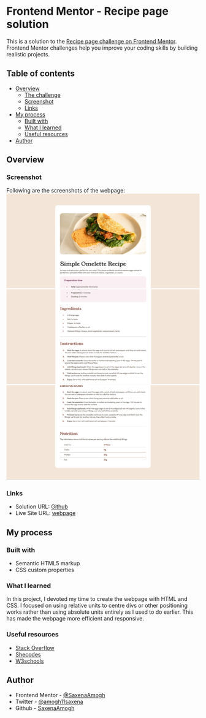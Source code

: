 # Frontend Mentor - Recipe page solution

This is a solution to the [Recipe page challenge on Frontend Mentor](https://www.frontendmentor.io/challenges/recipe-page-KiTsR8QQKm). Frontend Mentor challenges help you improve your coding skills by building realistic projects. 

## Table of contents

- [Overview](#overview)
  - [The challenge](#the-challenge)
  - [Screenshot](#screenshot)
  - [Links](#links)
- [My process](#my-process)
  - [Built with](#built-with)
  - [What I learned](#what-i-learned)
  - [Useful resources](#useful-resources)
- [Author](#author)

## Overview

### Screenshot

Following are the screenshots of the webpage:
  ![](./1.png)
  ![](./2.png)
  ![](./3.png)

### Links

- Solution URL: [Github](https://github.com/SaxenaAmogh/recipe-page)
- Live Site URL: [webpage](https://saxenaamogh.github.io/recipe-page/)

## My process

### Built with

- Semantic HTML5 markup
- CSS custom properties

### What I learned

In this project, I devoted my time to create the webpage with HTML and CSS. I focused on using relative units to centre divs or other positioning works rather than using absolute units entirely as I used to do earlier. This has made the webpage more efficient and  responsive.

### Useful resources

- [Stack Overflow](https://stackoverflow.com/questions/40895914/create-table-with-only-bottom-border-in-html)
- [Shecodes](https://www.shecodes.io/athena)
- [W3schools](https://www.w3schools.com/cssref/css_units.php)

## Author

- Frontend Mentor - [@SaxenaAmogh](https://www.frontendmentor.io/profile/SaxenaAmogh)
- Twitter - [@amogh11saxena](https://twitter.com/amogh11saxena)
- Github - [SaxenaAmogh](https://github.com/SaxenaAmogh)
